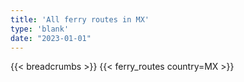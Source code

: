```yaml
---
title: 'All ferry routes in MX'
type: 'blank'
date: "2023-01-01"
---
```


{{< breadcrumbs >}}
{{< ferry_routes country=MX >}}
